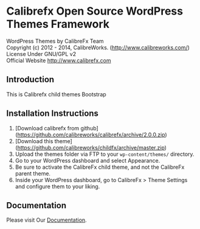 # Calibrefx Open Source WordPress Themes Framework

WordPress Themes by CalibreFx Team  
Copyright (c) 2012 - 2014, CalibreWorks. (http://www.calibreworks.com/)  
License Under GNU/GPL v2  
Official Website http://www.calibrefx.com  

## Introduction 

This is Calibrefx child themes Bootstrap

## Installation Instructions

1. [Download calibrefx from github] (https://github.com/calibreworks/calibrefx/archive/2.0.0.zip)
2. [Download this theme] (https://github.com/calibreworks/childfx/archive/master.zip)
3. Upload the themes folder via FTP to your `wp-content/themes/` directory.
4. Go to your WordPress dashboard and select Appearance.
5. Be sure to activate the CalibreFx child theme, and not the CalibreFx parent theme.
6. Inside your WordPress dashboard, go to CalibreFx > Theme Settings and configure them to your liking.


## Documentation
Please visit Our [Documentation](http://docs.calibrefx.com).